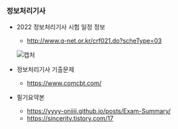 ### 정보처리기사


- 2022 정보처리기사 시험 일정 정보 
 
  - http://www.q-net.or.kr/crf021.do?scheType=03
   
  ![캡처](https://user-images.githubusercontent.com/73099980/155106107-55908cea-b252-447e-ba5e-f5abfbb11547.PNG)
  
- 정보처리기사 기출문제

  - https://www.comcbt.com/

- 필기요약본

  - https://yyyy-oniiii.github.io/posts/Exam-Summary/
  - https://sincerity.tistory.com/17
   
  
